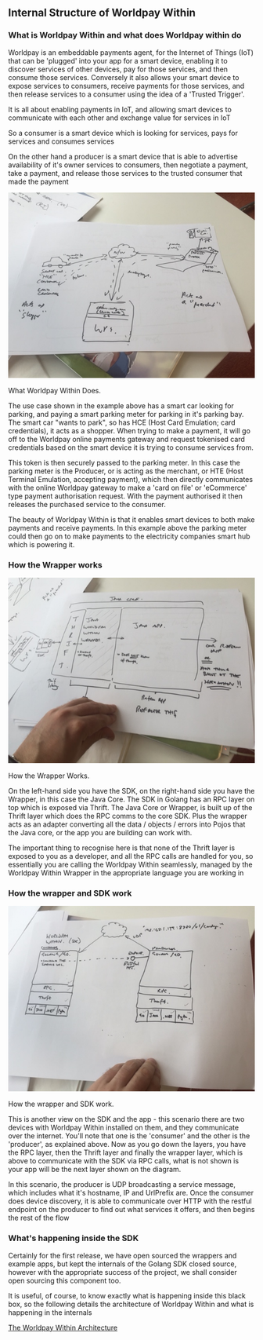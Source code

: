 ## Internal Structure of Worldpay Within

### What is Worldpay Within and what does Worldpay within do

Worldpay is an embeddable payments agent, for the Internet of Things (IoT) that can be 'plugged' into your app for a smart device, enabling it to discover services of other devices, pay for those services, and then consume those services. Conversely it also allows your smart device to expose services to consumers, receive payments for those services, and then release services to a consumer using the idea of a 'Trusted Trigger'.

It is all about enabling payments in IoT, and allowing smart devices to communicate with each other and exchange value for services in IoT

So a consumer is a smart device which is looking for services, pays for services and consumes services

On the other hand a producer is a smart device that is able to advertise availability of it's owner services to consumers, then negotiate a payment, take a payment, and release those services to the trusted consumer that made the payment

![What Worldpay Within Does](images/intro/what-worldpay-within-does.JPG)
<figcaption>What Worldpay Within Does.</figcaption>

The use case shown in the example above has a smart car looking for parking, and paying a smart parking meter for parking in it's parking bay. The smart car "wants to park", so has HCE (Host Card Emulation; card credentials), it acts as a shopper. When trying to make a payment, it will go off to the Worldpay online payments gateway and request tokenised card credentials based on the smart device it is trying to consume services from.

This token is then securely passed to the parking meter. In this case the parking meter is the Producer, or is acting as the merchant, or HTE (Host Terminal Emulation, accepting payment), which then directly communicates with the online Worldpay gateway to make a 'card on file' or 'eCommerce' type payment authorisation request. With the payment authorised it then releases the purchased service to the consumer.

The beauty of Worldpay Within is that it enables smart devices to both make payments and receive payments. In this example above the parking meter could then go on to make payments to the electricity companies smart hub which is powering it.

### How the Wrapper works

![How the Wrapper Works](images/intro/how-the-wrapper-works.JPG)
<figcaption>How the Wrapper Works.</figcaption>

On the left-hand side you have the SDK, on the right-hand side you have the Wrapper, in this case the Java Core. The SDK in Golang has an RPC layer on top which is exposed via Thrift. The Java Core or Wrapper, is built up of the Thrift layer which does the RPC comms to the core SDK. Plus the wrapper acts as an adapter converting all the data / objects / errors into Pojos that the Java core, or the app you are building can work with.

The important thing to recognise here is that none of the Thrift layer is exposed to you as a developer, and all the RPC calls are handled for you, so essentially you are calling the Worldpay Within seamlessly, managed by the Worldpay Within Wrapper in the appropriate language you are working in

### How the wrapper and SDK work

![How the wrapper and SDK work](images/intro/how-the-wrapper-and-sdk-work.JPG)
<figcaption>How the wrapper and SDK work.</figcaption>

This is another view on the SDK and the app - this scenario there are two devices with Worldpay Within installed on them, and they communicate over the internet. You'll note that one is the 'consumer' and the other is the 'producer', as explained above. Now as you go down the layers, you have the RPC layer, then the Thrift layer and finally the wrapper layer, which is above to communicate with the SDK via RPC calls, what is not shown is your app will be the next layer shown on the diagram.

In this scenario, the producer is UDP broadcasting a service message, which includes what it's hostname, IP and UrlPrefix are. Once the consumer does device discovery, it is able to communicate over HTTP with the restful endpoint on the producer to find out what services it offers, and then begins the rest of the flow

### What's happening inside the SDK

Certainly for the first release, we have open sourced the wrappers and example apps, but kept the internals of the Golang SDK closed source, however with the appropriate success of the project, we shall consider open sourcing this component too.

It is useful, of course, to know exactly what is happening inside this black box, so the following details the architecture of Worldpay Within and what is happening in the internals

[The Worldpay Within Architecture](architecture.html)